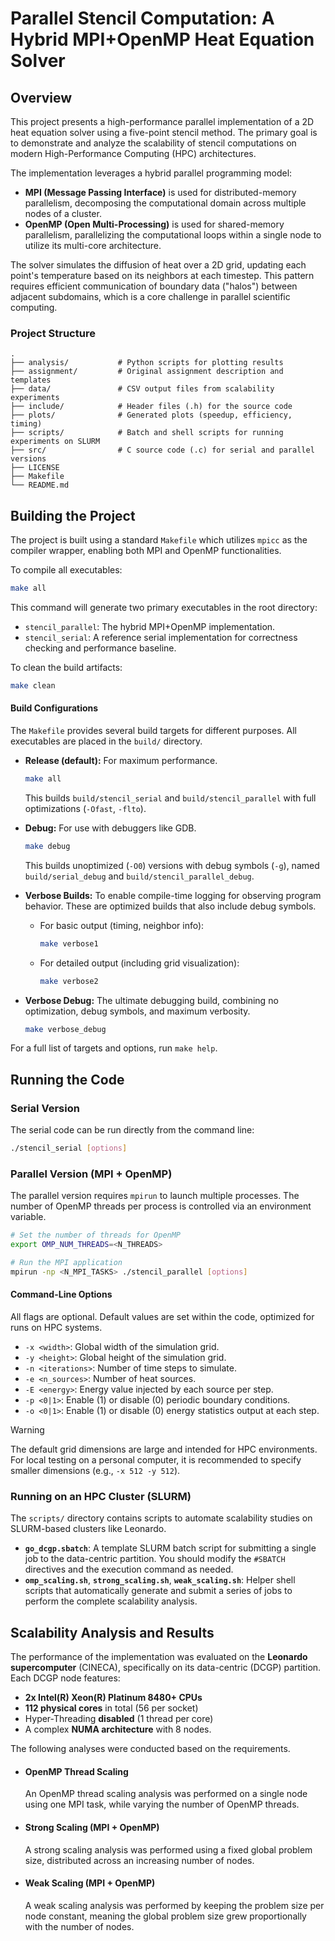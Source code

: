 # Parallel Stencil Computation: A Hybrid MPI+OpenMP Heat Equation Solver

## Overview

This project presents a high-performance parallel implementation of a 2D heat equation solver using a five-point stencil method. The primary goal is to demonstrate and analyze the scalability of stencil computations on modern High-Performance Computing (HPC) architectures.

The implementation leverages a hybrid parallel programming model:
-   **MPI (Message Passing Interface)** is used for distributed-memory parallelism, decomposing the computational domain across multiple nodes of a cluster.
-   **OpenMP (Open Multi-Processing)** is used for shared-memory parallelism, parallelizing the computational loops within a single node to utilize its multi-core architecture.

The solver simulates the diffusion of heat over a 2D grid, updating each point's temperature based on its neighbors at each timestep. This pattern requires efficient communication of boundary data ("halos") between adjacent subdomains, which is a core challenge in parallel scientific computing.

### Project Structure

```
.
├── analysis/           # Python scripts for plotting results
├── assignment/         # Original assignment description and templates
├── data/               # CSV output files from scalability experiments
├── include/            # Header files (.h) for the source code
├── plots/              # Generated plots (speedup, efficiency, timing)
├── scripts/            # Batch and shell scripts for running experiments on SLURM
├── src/                # C source code (.c) for serial and parallel versions
├── LICENSE
├── Makefile
└── README.md
```

## Building the Project

The project is built using a standard `Makefile` which utilizes `mpicc` as the compiler wrapper, enabling both MPI and OpenMP functionalities.

To compile all executables:
```bash
make all
```

This command will generate two primary executables in the root directory:
-   `stencil_parallel`: The hybrid MPI+OpenMP implementation.
-   `stencil_serial`: A reference serial implementation for correctness checking and performance baseline.

To clean the build artifacts:
```bash
make clean
```

#### Build Configurations

The `Makefile` provides several build targets for different purposes. All executables are placed in the `build/` directory.

*   **Release (default):** For maximum performance.
    ```bash
    make all
    ```
    This builds `build/stencil_serial` and `build/stencil_parallel` with full optimizations (`-Ofast`, `-flto`).

*   **Debug:** For use with debuggers like GDB.
    ```bash
    make debug
    ```
    This builds unoptimized (`-O0`) versions with debug symbols (`-g`), named `build/serial_debug` and `build/stencil_parallel_debug`.

*   **Verbose Builds:** To enable compile-time logging for observing program behavior. These are optimized builds that also include debug symbols.
    -   For basic output (timing, neighbor info):
        ```bash
        make verbose1
        ```
    -   For detailed output (including grid visualization):
        ```bash
        make verbose2
        ```

*   **Verbose Debug:** The ultimate debugging build, combining no optimization, debug symbols, and maximum verbosity.
    ```bash
    make verbose_debug
    ```

For a full list of targets and options, run `make help`.

## Running the Code

### Serial Version
The serial code can be run directly from the command line:
```bash
./stencil_serial [options]
```

### Parallel Version (MPI + OpenMP)
The parallel version requires `mpirun` to launch multiple processes. The number of OpenMP threads per process is controlled via an environment variable.

```bash
# Set the number of threads for OpenMP
export OMP_NUM_THREADS=<N_THREADS>

# Run the MPI application
mpirun -np <N_MPI_TASKS> ./stencil_parallel [options]
```

#### Command-Line Options
All flags are optional. Default values are set within the code, optimized for runs on HPC systems.

-   `-x <width>`: Global width of the simulation grid.
-   `-y <height>`: Global height of the simulation grid.
-   `-n <iterations>`: Number of time steps to simulate.
-   `-e <n_sources>`: Number of heat sources.
-   `-E <energy>`: Energy value injected by each source per step.
-   `-p <0|1>`: Enable (1) or disable (0) periodic boundary conditions.
-   `-o <0|1>`: Enable (1) or disable (0) energy statistics output at each step.

> [!WARNING]
> The default grid dimensions are large and intended for HPC environments. For local testing on a personal computer, it is recommended to specify smaller dimensions (e.g., `-x 512 -y 512`).

### Running on an HPC Cluster (SLURM)

The `scripts/` directory contains scripts to automate scalability studies on SLURM-based clusters like Leonardo.

-   **`go_dcgp.sbatch`**: A template SLURM batch script for submitting a single job to the data-centric partition. You should modify the `#SBATCH` directives and the execution command as needed.
-   **`omp_scaling.sh`**, **`strong_scaling.sh`**, **`weak_scaling.sh`**: Helper shell scripts that automatically generate and submit a series of jobs to perform the complete scalability analysis.

## Scalability Analysis and Results

The performance of the implementation was evaluated on the **Leonardo supercomputer** (CINECA), specifically on its data-centric (DCGP) partition. Each DCGP node features:
-   **2x Intel(R) Xeon(R) Platinum 8480+ CPUs**
-   **112 physical cores** in total (56 per socket)
-   Hyper-Threading **disabled** (1 thread per core)
-   A complex **NUMA architecture** with 8 nodes.

The following analyses were conducted based on the requirements.

- #### OpenMP Thread Scaling

    An OpenMP thread scaling analysis was performed on a single node using one MPI task, while varying the number of OpenMP threads.

- #### Strong Scaling (MPI + OpenMP)

    A strong scaling analysis was performed using a fixed global problem size, distributed across an increasing number of nodes.

- #### Weak Scaling (MPI + OpenMP)

    A weak scaling analysis was performed by keeping the problem size per node constant, meaning the global problem size grew proportionally with the number of nodes.